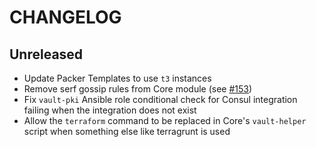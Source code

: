 # CHANGELOG

## Unreleased

- Update Packer Templates to use `t3` instances
- Remove serf gossip rules from Core module (see [#153](https://github.com/GovTechSG/terraform-modules/pull/153))
- Fix `vault-pki` Ansible role conditional check for Consul integration failing when the integration does not exist
- Allow the `terraform` command to be replaced in Core's `vault-helper` script when something else like terragrunt is used
